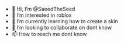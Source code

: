 - 👋 Hi, I’m @SaeedTheSeed
- 👀 I’m interested in roblox
- 🌱 I’m currently learning how to create a skin
- 💞️ I’m looking to collaborate on dont know
- 📫 How to reach me dont know

<!---
SaeedTheSeed/SaeedTheSeed is a ✨ special ✨ repository because its `README.md` (this file) appears on your GitHub profile.
You can click the Preview link to take a look at your changes.
--->
